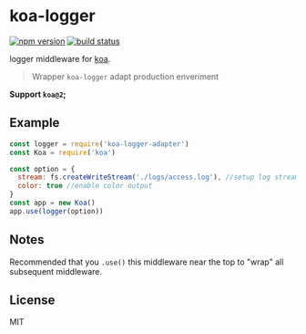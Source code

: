 
# koa-logger

[![npm version][npm-image]][npm-url]
[![build status][travis-image]][travis-url]

 logger middleware for [koa](https://github.com/koajs/koa).


>Wrapper `koa-logger` adapt production enveriment

__Support `koa@2`;__


## Example

```js
const logger = require('koa-logger-adapter')
const Koa = require('koa')

const option = {
  stream: fs.createWriteStream('./logs/access.log'), //setup log stream(default is process.stdout)
  color: true //enable color output
}
const app = new Koa()
app.use(logger(option))
```

## Notes

  Recommended that you `.use()` this middleware near the top
  to "wrap" all subsequent middleware.

## License

  MIT

[npm-image]: https://img.shields.io/npm/v/koa-logger.svg?style=flat-square
[npm-url]: https://www.npmjs.com/package/koa-logger
[travis-image]: https://img.shields.io/travis/koajs/logger.svg?style=flat-square
[travis-url]: https://travis-ci.org/koajs/logger
